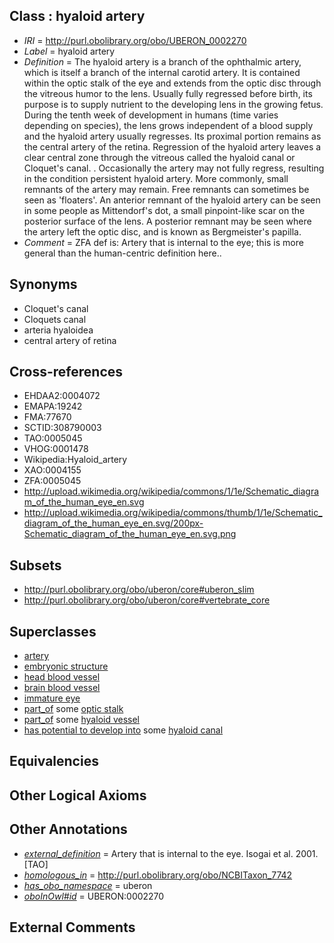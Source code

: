 
## Class : hyaloid artery

 * *IRI* = http://purl.obolibrary.org/obo/UBERON_0002270
 * *Label* = hyaloid artery
 * *Definition* = The hyaloid artery is a branch of the ophthalmic artery, which is itself a branch of the internal carotid artery. It is contained within the optic stalk of the eye and extends from the optic disc through the vitreous humor to the lens. Usually fully regressed before birth, its purpose is to supply nutrient to the developing lens in the growing fetus. During the tenth week of development in humans (time varies depending on species), the lens grows independent of a blood supply and the hyaloid artery usually regresses. Its proximal portion remains as the central artery of the retina. Regression of the hyaloid artery leaves a clear central zone through the vitreous called the hyaloid canal or Cloquet's canal. . Occasionally the artery may not fully regress, resulting in the condition persistent hyaloid artery. More commonly, small remnants of the artery may remain. Free remnants can sometimes be seen as 'floaters'. An anterior remnant of the hyaloid artery can be seen in some people as Mittendorf's dot, a small pinpoint-like scar on the posterior surface of the lens. A posterior remnant may be seen where the artery left the optic disc, and is known as Bergmeister's papilla.
 * *Comment* = ZFA def is: Artery that is internal to the eye; this is more general than the human-centric definition here..

## Synonyms

 * Cloquet's canal
 * Cloquets canal
 * arteria hyaloidea
 * central artery of retina

## Cross-references

 * EHDAA2:0004072
 * EMAPA:19242
 * FMA:77670
 * SCTID:308790003
 * TAO:0005045
 * VHOG:0001478
 * Wikipedia:Hyaloid_artery
 * XAO:0004155
 * ZFA:0005045
 * http://upload.wikimedia.org/wikipedia/commons/1/1e/Schematic_diagram_of_the_human_eye_en.svg
 * http://upload.wikimedia.org/wikipedia/commons/thumb/1/1e/Schematic_diagram_of_the_human_eye_en.svg/200px-Schematic_diagram_of_the_human_eye_en.svg.png

## Subsets

 * http://purl.obolibrary.org/obo/uberon/core#uberon_slim
 * http://purl.obolibrary.org/obo/uberon/core#vertebrate_core

## Superclasses

 * [artery](../../UBERON/37/UBERON_0001637.md)
 * [embryonic structure](../../UBERON/50/UBERON_0002050.md)
 * [head blood vessel](../../UBERON/96/UBERON_0003496.md)
 * [brain blood vessel](../../UBERON/99/UBERON_0003499.md)
 * [immature eye](../../UBERON/12/UBERON_0010312.md)
 * [part_of](../../BFO/50/BFO_0000050.md) some [optic stalk](../../UBERON/98/UBERON_0003098.md)
 * [part_of](../../BFO/50/BFO_0000050.md) some [hyaloid vessel](../../UBERON/92/UBERON_0005492.md)
 * [has potential to develop into](../../RO/87/RO_0002387.md) some [hyaloid canal](../../UBERON/10/UBERON_0006010.md)

## Equivalencies


## Other Logical Axioms


## Other Annotations

 * *[external_definition](../../UBPROP/01/UBPROP_0000001.md)* = Artery that is internal to the eye. Isogai et al. 2001.[TAO]
 * *[homologous_in](../../core#homologous/in/core#homologous_in.md)* = http://purl.obolibrary.org/obo/NCBITaxon_7742
 * *[has_obo_namespace](../../ce/oboInOwl#hasOBONamespace.md)* = uberon
 * *[oboInOwl#id](../../id/oboInOwl#id.md)* = UBERON:0002270

## External Comments

